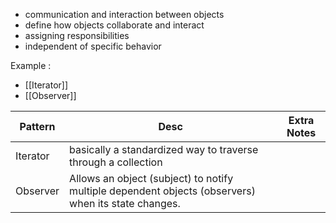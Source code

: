 - communication and interaction between objects
- define how objects collaborate and interact
- assigning responsibilities
- independent of specific behavior

Example : 
- [[Iterator]]
- [[Observer]]


| Pattern  | Desc                                                                                                | Extra Notes |
| -------- | --------------------------------------------------------------------------------------------------- | ----------- |
| Iterator | basically a standardized way to traverse through a collection                                       |             |
| Observer | Allows an object (subject) to notify multiple dependent objects (observers) when its state changes. |             |
